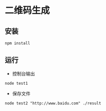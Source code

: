 # 二维码生成


## 安装
```
npm install
```

## 运行

* 控制台输出
```
node test1
```
* 保存文件
```
node test2 "http://www.baidu.com" ./result
```